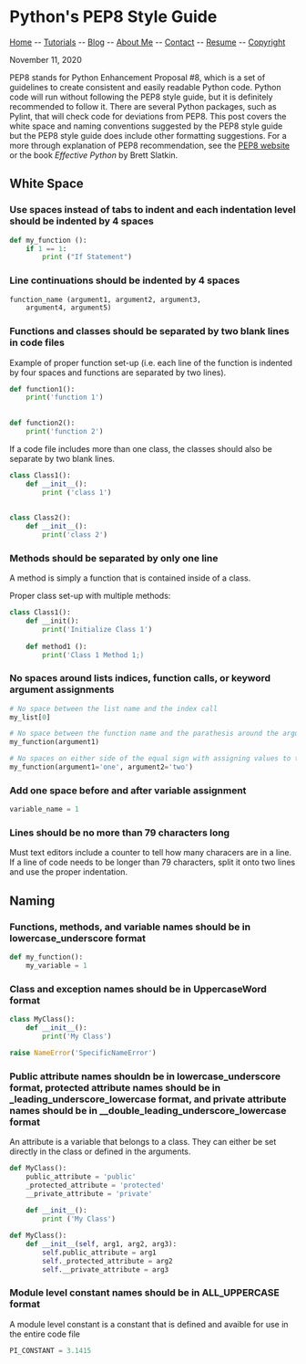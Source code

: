 # Python's PEP8 Style Guide

[Home](../../README.md) -- [Tutorials](../../Tutorials/README.md) -- [Blog](../../Blog/README.md) -- [About Me](../../aboutme.md) -- [Contact](../../contactme.md) -- [Resume](../../Resume.pdf) -- [Copyright](../../copyright.md)

November 11, 2020

PEP8 stands for Python Enhancement Proposal #8, which is a set of guidelines to create consistent and easily readable Python code.  Python code will run without following the PEP8 style guide, but it is definitely recommended to follow it.  There are several Python packages, such as Pylint, that will check code for deviations from PEP8.  This post covers the white space and naming conventions suggested by the PEP8 style guide but the PEP8 style guide does include other formatting suggestions.  For a more through explanation of PEP8 recommendation, see the [PEP8 website](https://www.python.org/dev/peps/pep-0008/) or the book _Effective Python_ by Brett Slatkin.

## White Space

### Use spaces instead of tabs to indent and each indentation level should be indented by 4 spaces


```python
def my_function ():
    if 1 == 1:
        print ("If Statement")
```

### Line continuations should be indented by 4 spaces

```python
function_name (argument1, argument2, argument3,
    argument4, argument5)
```

### Functions and classes should be separated by two blank lines in code files

Example of proper function set-up (i.e. each line of the function is indented by four spaces and functions are separated by two lines).

```python
def function1():
    print('function 1')
    
    
def function2():
    print('function 2')
```

If a code file includes more than one class, the classes should also be separate by two blank lines.

```python
class Class1():
    def __init__():
        print ('class 1')
        
        
class Class2():
    def __init__():
        print('class 2')
```

### Methods should be separated by only one line

A method is simply a function that is contained inside of a class.

Proper class set-up with multiple methods:

```python
class Class1():
    def __init():
        print('Initialize Class 1')
        
    def method1 ():
        print('Class 1 Method 1;)
```
### No spaces around lists indices, function calls, or keyword argument assignments

```python
# No space between the list name and the index call
my_list[0]

# No space between the function name and the parathesis around the arguments
my_function(argument1)

# No spaces on either side of the equal sign with assigning values to the arguments
my_function(argument1='one', argument2='two')
```

### Add one space before and after variable assignment

```python
variable_name = 1
```

### Lines should be no more than 79 characters long

Must text editors include a counter to tell how many characers are in a line.  If a line of code needs to be longer than 79 characters, split it onto two lines and use the proper indentation.

## Naming

### Functions, methods, and variable names should be in lowercase_underscore format

```python
def my_function():
    my_variable = 1
```

### Class and exception names should be in UppercaseWord format

```python
class MyClass():
    def __init__():
        print('My Class')
```

```python
raise NameError('SpecificNameError')
```
### Public attribute names shouldn be in lowercase_underscore format, protected attribute names should be in \_leading_underscore_lowercase format, and private attribute names should be in \_\_double_leading_underscore_lowercase format

An attribute is a variable that belongs to a class.  They can either be set directly in the class or defined in the arguments.

```python
def MyClass():
    public_attribute = 'public'
    _protected_attribute = 'protected'
    __private_attribute = 'private'
    
    def __init__():
        print ('My Class')
```

```python
def MyClass():
    def __init__(self, arg1, arg2, arg3):
        self.public_attribute = arg1
        self._protected_attribute = arg2
        self.__private_attribute = arg3
```   

### Module level constant names should be in ALL_UPPERCASE format

A module level constant is a constant that is defined and avaible for use in the entire code file

```python
PI_CONSTANT = 3.1415
```

